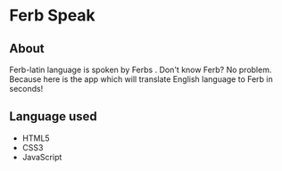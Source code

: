 
# Ferb Speak

## About 
Ferb-latin language is spoken by Ferbs .
Don't know Ferb? No problem. Because here is the app which will translate English language to Ferb in seconds!


## Language used

- HTML5
- CSS3
- JavaScript
